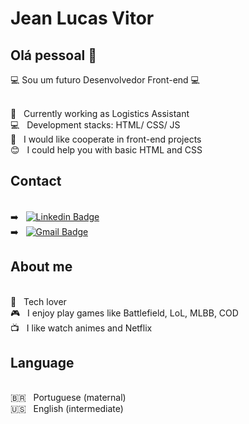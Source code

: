 # Jean Lucas Vitor

## Olá pessoal 👋

:computer: Sou um futuro Desenvolvedor Front-end :computer:

 <br/> :department_store: &nbsp; Currently working as Logistics Assistant
 <br/> :computer: &nbsp; Development stacks: HTML/ CSS/ JS
 <br/> :blue_heart: &nbsp; I would like cooperate in front-end projects
 <br/> :blush: &nbsp; I could help you with basic HTML and CSS

## Contact

 <br/> :arrow_right: &nbsp; [![Linkedin Badge](https://img.shields.io/badge/-JeanLucasVitor-blue?style=flat-square&logo=Linkedin&logoColor=white&link=https://www.linkedin.com/in/jean-lucas-vitor-9b70a9b1/)](https://www.linkedin.com/in/jean-lucas-vitor-9b70a9b1/)
 <br/> :arrow_right: &nbsp; [![Gmail Badge](https://img.shields.io/badge/-jeanlucasvitor@gmail.com-c14438?style=flat-square&logo=Gmail&logoColor=white&link=mailto:jeanlucasvitor@gmail.com)](mailto:jeanlucasvitor@gmail.com)

## About me

 <br/> :space_invader: &nbsp; Tech lover
 <br/> :video_game: &nbsp; I enjoy play games like Battlefield, LoL, MLBB, COD
 <br/> :tv: &nbsp; I like watch animes and Netflix
 
 ## Language
 
 <br/> 🇧🇷 &nbsp; Portuguese (maternal)
 <br/> :us: &nbsp; English (intermediate)


<!--
**jlvitor/jlvitor** is a ✨ _special_ ✨ repository because its `README.md` (this file) appears on your GitHub profile.
